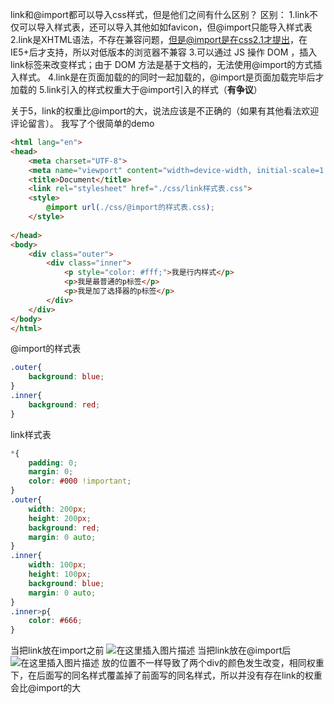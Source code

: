 ﻿link和@import都可以导入css样式，但是他们之间有什么区别？
区别：
1.link不仅可以导入样式表，还可以导入其他如如favicon，但@import只能导入样式表
2.link是XHTML语法，不存在兼容问题，但是@import是在css2.1才提出，在IE5+后才支持，所以对低版本的浏览器不兼容
3.可以通过 JS 操作 DOM ，插入link标签来改变样式；由于 DOM 方法是基于文档的，无法使用@import的方式插入样式。
4.link是在页面加载的的同时一起加载的，@import是页面加载完毕后才加载的
5.link引入的样式权重大于@import引入的样式（**有争议**）

关于5，link的权重比@import的大，说法应该是不正确的（如果有其他看法欢迎评论留言）。
我写了个很简单的demo

```html
<html lang="en">
<head>
    <meta charset="UTF-8">
    <meta name="viewport" content="width=device-width, initial-scale=1.0">
    <title>Document</title>
    <link rel="stylesheet" href="./css/link样式表.css">
    <style>
        @import url(./css/@import的样式表.css);
    </style>
    
</head>
<body>
    <div class="outer">
        <div class="inner">
            <p style="color: #fff;">我是行内样式</p>
            <p>我是最普通的p标签</p>
            <p>我是加了选择器的p标签</p>
        </div>
    </div>
</body>
</html>
```
@import的样式表
```css
.outer{
    background: blue;
}
.inner{
    background: red;
}
```
link样式表
```css
*{
    padding: 0;
    margin: 0;
    color: #000 !important;
}
.outer{
    width: 200px;
    height: 200px;
    background: red;
    margin: 0 auto;
}
.inner{
    width: 100px;
    height: 100px;
    background: blue;
    margin: 0 auto;
}
.inner>p{
    color: #666;
}
```
当把link放在import之前
![在这里插入图片描述](https://img-blog.csdnimg.cn/20200928152924724.png?x-oss-process=image/watermark,type_ZmFuZ3poZW5naGVpdGk,shadow_10,text_aHR0cHM6Ly9ibG9nLmNzZG4ubmV0L2xpdWFybXlsaXU=,size_16,color_FFFFFF,t_70#pic_center)
当把link放在@import后
![在这里插入图片描述](https://img-blog.csdnimg.cn/2020092815303953.png?x-oss-process=image/watermark,type_ZmFuZ3poZW5naGVpdGk,shadow_10,text_aHR0cHM6Ly9ibG9nLmNzZG4ubmV0L2xpdWFybXlsaXU=,size_16,color_FFFFFF,t_70#pic_center)
放的位置不一样导致了两个div的颜色发生改变，相同权重下，在后面写的同名样式覆盖掉了前面写的同名样式，所以并没有存在link的权重会比@import的大
